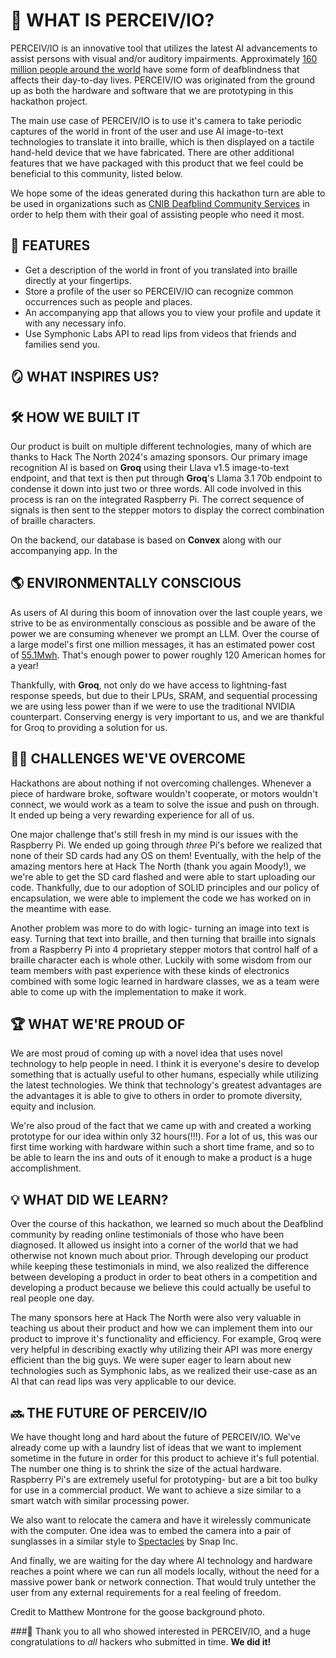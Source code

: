 # 🔭 WHAT IS PERCEIV/IO?

PERCEIV/IO is an innovative tool that utilizes the latest AI advancements to assist persons with visual and/or auditory impairments. Approximately [160 million people around the world](https://www.senseinternational.org.uk/our-work/understanding-deafblindness/) have some form of deafblindness that affects their day-to-day lives. PERCEIV/IO was originated from the ground up as both the hardware and software that we are prototyping in this hackathon project.

The main use case of PERCEIV/IO is to use it's camera to take periodic captures of the world in front of the user and use AI image-to-text technologies to translate it into braille, which is then displayed on a tactile hand-held device that we have fabricated. There are other additional features that we have packaged with this product that we feel could be beneficial to this community, listed below.

We hope some of the ideas generated during this hackathon turn are able to be used in organizations such as [CNIB Deafblind Community Services](https://deafblindservices.ca/about-us) in order to help them with their goal of assisting people who need it most.

## 📣 FEATURES
- Get a description of the world in front of you translated into braille directly at your fingertips.
- Store a profile of the user so PERCEIV/IO can recognize common occurrences such as people and places.
- An accompanying app that allows you to view your profile and update it with any necessary info.
- Use Symphonic Labs API to read lips from videos that friends and families send you.

## 🪞 WHAT INSPIRES US?

## 🛠️ HOW WE BUILT IT

Our product is built on multiple different technologies, many of which are thanks to Hack The North 2024's amazing sponsors. Our primary image recognition AI is based on **Groq** using their Llava v1.5 image-to-text endpoint, and that text is then put through **Groq**'s Llama 3.1 70b endpoint to condense it down into just two or three words. All code involved in this process is ran on the integrated Raspberry Pi. The correct sequence of signals is then sent to the stepper motors to display the correct combination of braille characters.

On the backend, our database is based on **Convex** along with our accompanying app. In the

## 🌎 ENVIRONMENTALLY CONSCIOUS

As users of AI during this boom of innovation over the last couple years, we strive to be as environmentally conscious as possible and be aware of the power we are consuming whenever we prompt an LLM. Over the course of a large model's first one million messages, it has an estimated power cost of [55.1Mwh](https://adasci.org/how-much-energy-do-llms-consume-unveiling-the-power-behind-ai/). That's enough power to power roughly 120 American homes for a year! 

Thankfully, with **Groq**, not only do we have access to lightning-fast response speeds, but due to their LPUs, SRAM, and sequential processing we are using less power than if we were to use the traditional NVIDIA counterpart. Conserving energy is very important to us, and we are thankful for Groq to providing a solution for us.

## 🧗‍♀️ CHALLENGES WE'VE OVERCOME

Hackathons are about nothing if not overcoming challenges. Whenever a piece of hardware broke, software wouldn't cooperate, or motors wouldn't connect, we would work as a team to solve the issue and push on through. It ended up being a very rewarding experience for all of us.

One major challenge that's still fresh in my mind is our issues with the Raspberry Pi. We ended up going through _three_ Pi's before we realized that none of their SD cards had any OS on them! Eventually, with the help of the amazing mentors here at Hack The North (thank you again Moody!), we we're able to get the SD card flashed and were able to start uploading our code. Thankfully, due to our adoption of SOLID principles and our policy of encapsulation, we were able to implement the code we has worked on in the meantime with ease.

Another problem was more to do with logic- turning an image into text is easy. Turning that text into braille, and then turning that braille into signals from a Raspberry Pi into 4 proprietary stepper motors that control half of a braille character each is whole other. Luckily with some wisdom from our team members with past experience with these kinds of electronics combined with some logic learned in hardware classes, we as a team were able to come up with the implementation to make it work.

## 🏆 WHAT WE'RE PROUD OF

We are most proud of coming up with a novel idea that uses novel technology to help people in need. I think it is everyone's desire to develop something that is actually useful to other humans, especially while utilizing the latest technologies. We think that technology's greatest advantages are the advantages it is able to give to others in order to promote diversity, equity and inclusion.

We're also proud of the fact that we came up with and created a working prototype for our idea within only 32 hours(!!!). For a lot of us, this was our first time working with hardware within such a short time frame, and so to be able to learn the ins and outs of it enough to make a product is a huge accomplishment.

## 💡 WHAT DID WE LEARN?

Over the course of this hackathon, we learned so much about the Deafblind community by reading online testimonials of those who have been diagnosed. It allowed us insight into a corner of the world that we had otherwise not known much about prior. Through developing our product while keeping these testimonials in mind, we also realized the difference between developing a product in order to beat others in a competition and developing a product because we believe this could actually be useful to real people one day.

The many sponsors here at Hack The North were also very valuable in teaching us about their product and how we can implement them into our product to improve it's functionality and efficiency. For example, Groq were very helpful in describing exactly why utilizing their API was more energy efficient than the big guys. We were super eager to learn about new technologies such as Symphonic labs, as we realized their use-case as an AI that can read lips was very applicable to our device.

## 🔜 THE FUTURE OF PERCEIV/IO

We have thought long and hard about the future of PERCEIV/IO. We've already come up with a laundry list of ideas that we want to implement sometime in the future in order for this product to achieve it's full potential. The number one thing is to shrink the size of the actual hardware. Raspberry Pi's are extremely useful for prototyping- but are a bit too bulky for use in a commercial product. We want to achieve a size similar to a smart watch with similar processing power.

We also want to relocate the camera and have it wirelessly communicate with the computer. One idea was to embed the camera into a pair of sunglasses in a similar style to [Spectacles](https://www.spectacles.com/ca-en/) by Snap Inc.

And finally, we are waiting for the day where AI technology and hardware reaches a point where we can run all models locally, without the need for a massive power bank or network connection. That would truly untether the user from any external requirements for a real feeling of freedom.

Credit to Matthew Montrone for the goose background photo. 


###🪿 Thank you to all who showed interested in PERCEIV/IO, and a huge congratulations to _all_ hackers who submitted in time. **We did it!**
